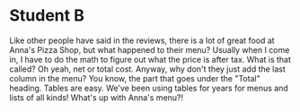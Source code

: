 # Student B
Like other people have said in the reviews, there is a lot of great food at Anna's Pizza Shop, but what happened to their menu? Usually when I come in, I have to do the math to figure out what the price is after tax. What is that called? Oh yeah, net or total cost. Anyway, why don't they just add the last column in the menu? You know, the part that goes under the "Total" heading. Tables are easy. We've been using tables for years for menus and lists of all kinds! What's up with Anna's menu?!

